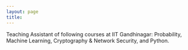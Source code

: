 ```yaml
---
layout: page
title: 
---
```

Teaching Assistant of following courses at IIT Gandhinagar: Probability, Machine Learning, Cryptography & Network Security, and Python.
